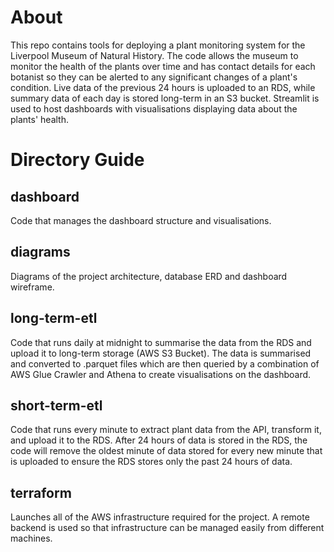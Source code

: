 # About

This repo contains tools for deploying a plant monitoring system for the Liverpool Museum of Natural History. The code allows the museum to monitor the health of the plants over time and has contact details for each botanist so they can be alerted to any significant changes of a plant's condition. Live data of the previous 24 hours is uploaded to an RDS, while summary data of each day is stored long-term in an S3 bucket. Streamlit is used to host dashboards with visualisations displaying data about the plants' health.

# Directory Guide

## dashboard

Code that manages the dashboard structure and visualisations. 

## diagrams

Diagrams of the project architecture, database ERD and dashboard wireframe. 

## long-term-etl

Code that runs daily at midnight to summarise the data from the RDS and upload it to long-term storage (AWS S3 Bucket). The data is summarised and converted to .parquet files which are then queried by a combination of AWS Glue Crawler and Athena to create visualisations on the dashboard.

## short-term-etl

Code that runs every minute to extract plant data from the API, transform it, and upload it to the RDS. After 24 hours of data is stored in the RDS, the code will remove the oldest minute of data stored for every new minute that is uploaded to ensure the RDS stores only the past 24 hours of data.

## terraform

Launches all of the AWS infrastructure required for the project. A remote backend is used so that infrastructure can be managed easily from different machines. 